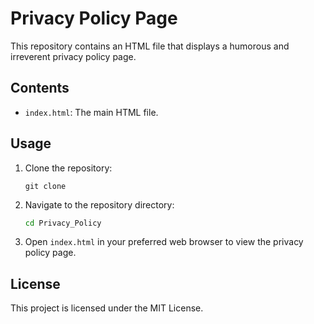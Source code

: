 # Privacy Policy Page

This repository contains an HTML file that displays a humorous and irreverent privacy policy page.

## Contents

- `index.html`: The main HTML file.

## Usage

1. Clone the repository:
    ```
    git clone 
    ```

2. Navigate to the repository directory:
    ```sh
    cd Privacy_Policy
    ```

3. Open `index.html` in your preferred web browser to view the privacy policy page.

## License

This project is licensed under the MIT License.
